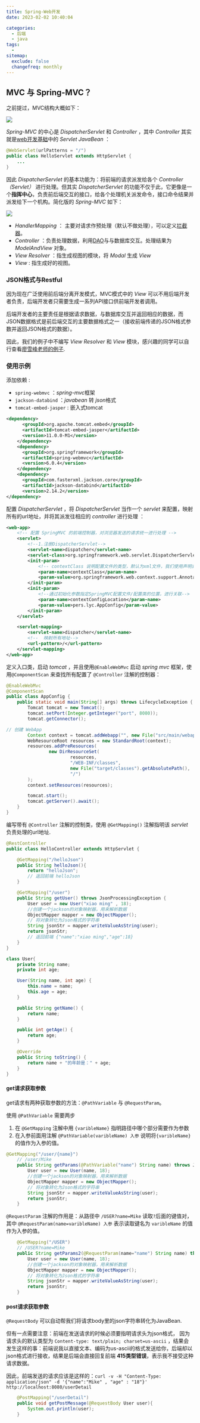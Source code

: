 ```yaml
---
title: Spring-Web开发
date: 2023-02-02 10:40:04

categories:
  - 后端
  - java
tags:
  - 
sitemap:
  exclude: false
  changefreq: monthly
---
```



## MVC 与 Spring-MVC？

之前提过，MVC结构大概如下：

![](https://upload-images.jianshu.io/upload_images/7896890-403a273b08fec826.png?imageMogr2/auto-orient/strip|imageView2/2/w/985/format/webp)

*Spring-MVC* 的中心是 *DispatcherServlet* 和 *Controller* ，其中 *Controller* 其实就是[web开发基础](/java/430.web开发基础.html)中的 *Servlet JavaBean* ：

```java
@WebServlet(urlPatterns = "/")
public class HelloServlet extends HttpServlet {
    ...
}
``` 

因此 *DispatcherServlet* 的基本功能为：将前端的请求派发给各个 *Controller（Servlet）* 进行处理。但其实 *DispatcherServlet* 的功能不仅于此，它更像是一个**指挥中心**，负责前后端交互的接口，给各个处理机关派发命令，接口命令结果并派发给下一个机构。简化版的 *Spring-MVC* 如下：

![](https://www.cainiaojc.com/static/upload/210424/0820591.png)

- *HandlerMapping* ： 主要对请求作预处理（默认不做处理），可以定义[拦截器](/java/430.web开发基础.html#Filter和Listener)。
- *Controller* ：负责处理数据，利用[DAO](/java/410.Spring-数据库.html#DAO)与与数据库交互。处理结果为 *ModelAndView* 对象。
- *View Resolver* ：指生成视图的模块，将 *Modal* 生成 *View*
- *View* : 指生成好的视图。


### JSON格式与Restful

因为现在广泛使用前后端分离开发模式，MVC模式中的 *View* 可以不用后端开发者负责，后端开发者只需要生成一系列API接口供前端开发者调用。

后端开发者的主要责任是根据请求数据，与数据库交互并返回相应的数据，而JSON数据格式是前后端交互的主要数据格式之一（接收前端传递的JSON格式参数并返回JSON格式的数据）。

因此，我们的例子中不编写 *View Resolver* 和 *View* 模块，感兴趣的同学可以自行查看[廖雪峰老师的例子](https://www.liaoxuefeng.com/wiki/1252599548343744/1282383921807393).

### 使用示例

添加依赖 :
-  `spring-webmvc` ：*spring-mvc*框架
-  `jackson-databind` ：*javabean* 转 *json*格式
-  `tomcat-embed-jasper` : 嵌入式tomcat

```xml
<dependency>
      <groupId>org.apache.tomcat.embed</groupId>
      <artifactId>tomcat-embed-jasper</artifactId>
      <version>11.0.0-M1</version>
    </dependency>
    <dependency>
      <groupId>org.springframework</groupId>
      <artifactId>spring-webmvc</artifactId>
      <version>6.0.4</version>
    </dependency>
    <dependency>
      <groupId>com.fasterxml.jackson.core</groupId>
      <artifactId>jackson-databind</artifactId>
      <version>2.14.2</version>
</dependency>
```

配置 *DispatcherServlet* ，将 *DispatcherServlet* 当作一个 *servlet* 来配置，映射所有的url地址，并将其派发往相应的 *controller* 进行处理 ：

```xml
<web-app>
    <!-- 配置 SpringMVC 的前端控制器，对浏览器发送的请求统一进行处理 -->
    <servlet>
        <!--1.注册DispatcherServlet-->
        <servlet-name>dispatcher</servlet-name>
        <servlet-class>org.springframework.web.servlet.DispatcherServlet</servlet-class>
        <init-param>
            <!-- contextClass 说明配置文件的类型，默认为xml文件，我们使用声明式的配置，因此需要特别指明-->
            <param-name>contextClass</param-name>
            <param-value>org.springframework.web.context.support.AnnotationConfigWebApplicationContext</param-value>
        </init-param>
        <init-param>
            <!--通过初始化参数指定SpringMVC配置文件/配置类的位置，进行关联-->
            <param-name>contextConfigLocation</param-name>
            <param-value>pers.lyc.AppConfig</param-value>
        </init-param>
    </servlet>

    <servlet-mapping>
        <servlet-name>dispatcher</servlet-name>
        <!--  映射所有地址-->
        <url-pattern>/</url-pattern>
    </servlet-mapping>
</web-app>
```

定义入口类，启动 *tomcat* ，并且使用`@EnableWebMvc` 启动 *spring mvc* 框架，使用`@ComponentScan` 来查找所有配置了 `@Controller` 注解的控制器：

```java
@EnableWebMvc
@ComponentScan
public class AppConfig {
    public static void main(String[] args) throws LifecycleException {
        Tomcat tomcat = new Tomcat();
        tomcat.setPort(Integer.getInteger("port", 8080));
        tomcat.getConnector();

// 创建 WebApp
        Context context = tomcat.addWebapp("", new File("src/main/webapp").getAbsolutePath());
        WebResourceRoot resources = new StandardRoot(context);
        resources.addPreResources(
                new DirResourceSet(
                        resources,
                        "/WEB-INF/classes",
                        new File("target/classes").getAbsolutePath(),
                        "/")
        );
        context.setResources(resources);

        tomcat.start();
        tomcat.getServer().await();
    }
}
```

编写带有 `@Controller` 注解的控制类，使用 `@GetMapping()` 注解指明该 *servlet* 负责处理的url地址.


```java
@RestController
public class HelloController extends HttpServlet {

    @GetMapping("/helloJson")
    public String helloJson(){
        return "helloJson";
        // 返回前端 helloJson
    }

    @GetMapping("/user")
    public String getUser() throws JsonProcessingException {
        User user = new User("xiao ming" , 18);
        //创建一个jackson的对象映射器，用来解析数据
        ObjectMapper mapper = new ObjectMapper();
        // 将对象转化为Json格式的字符串
        String jsonStr = mapper.writeValueAsString(user);
        return jsonStr;
        // 返回前端 {"name":"xiao ming","age":18} 
    }
}

class User{
    private String name;
    private int age;

    User(String name, int age) {
        this.name = name;
        this.age = age;
    }

    public String getName() {
        return name;
    }

    public int getAge() {
        return age;
    }

    @Override
    public String toString() {
        return name + "的年龄是：" + age;
    }
}
```
#### get请求获取参数

get请求有两种获取参数的方法：`@PathVariable` 与 `@RequestParam`。

使用 `@PathVariable` 需要两步
1. 在 `@GetMapping` 注解中用 `{varibleName}` 指明路径中哪个部分需要作为参数
2. 在入参前面用注解 `@PathVariable(varibleName) 入参` 说明将`{varibleName}` 的值作为入参的值。

```java
@GetMapping("/user/{name}")
    // /user/Mike
    public String getParams(@PathVariable("name") String name) throws JsonProcessingException {
        User user = new User(name, 18);
        //创建一个jackson的对象映射器，用来解析数据
        ObjectMapper mapper = new ObjectMapper();
        // 将对象转化为Json格式的字符串
        String jsonStr = mapper.writeValueAsString(user);
        return jsonStr;
    }
```

`@RequestParam` 注解的作用是：从路径中 `/USER?name=Mike` 读取`?`后面的键值对，其中 `@RequestParam(name=varibleName) 入参` 表示读取键名为 `varibleName` 的值作为入参的值。 

```java
    @GetMapping("/USER")
    // /USER?name=Mike
    public String getParams2(@RequestParam(name="name") String name) throws JsonProcessingException {
        User user = new User(name, 18);
        //创建一个jackson的对象映射器，用来解析数据
        ObjectMapper mapper = new ObjectMapper();
        // 将对象转化为Json格式的字符串
        String jsonStr = mapper.writeValueAsString(user);
        return jsonStr;
    }
```

#### post请求获取参数

`@RequestBody` 可以自动帮我们将请求body里的json字符串转化为JavaBean. 

但有一点需要注意：前端在发送请求的时候必须要指明请求头为json格式，
因为请求头的默认类型为 `Content-type: text/plain; charset=us-ascii` ，结果会发生这样的事：前端说我以直接文本、编码为us-ascii的格式发送给你，后端却以json格式进行接收，结果是后端会直接回复前端 **415类型错误**，表示我不接受这种请求数据。

因此，前端发送的请求应该是这样的：`curl -v -H "Content-Type: application/json" -d '{"name":"Mike" , "age" : "18"}' http://localhost:8080/userDetail `

```java
    @PostMapping("/userDetail")
    public void getPostMessage(@RequestBody User user){
        System.out.println(user);
    }
```

